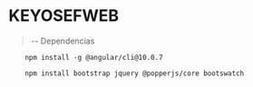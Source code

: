 # KEYOSEFWEB

> -- Dependencias

        npm install -g @angular/cli@10.0.7

        npm install bootstrap jquery @popperjs/core bootswatch
